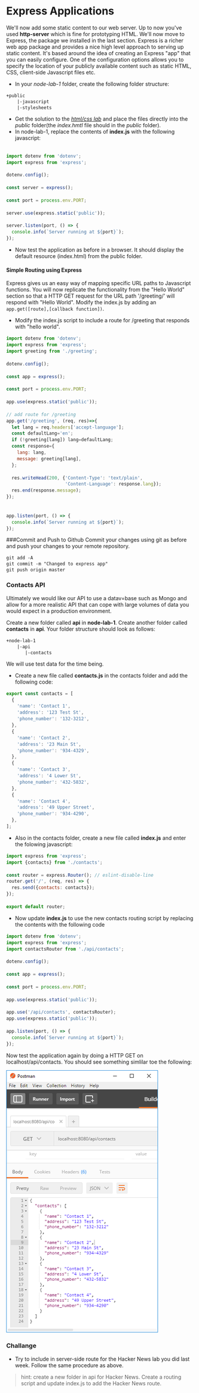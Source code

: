 # Express Applications

We'll now add some static content to our web server. Up to now you've used **http-server** which is fine for prototyping HTML. We'll now move to Express, the package we installed in the last section. Express is a richer web app package and provides a nice high level approach to serving up static content. It's based around the idea of creating an Express "app" that you can easily configure. One of the configuration options allows you to specify the location of your publicly available content such as static HTML, CSS, client-side Javascript files etc.

- In your *node-lab-1* folder, create the following folder structure:
~~~
+public
    |-javascript
    |-stylesheets
~~~
- Get the solution to the [*html/css lab*](./files/static.zip) and place the files directly into the *public* folder(the *index.hmtl* file should in the *public* folder).
- In node-lab-1, replace the contents of **index.js** with the following javascript:

~~~javascript

import dotenv from 'dotenv';
import express from 'express';

dotenv.config();

const server = express();

const port = process.env.PORT;

server.use(express.static('public'));

server.listen(port, () => {
  console.info(`Server running at ${port}`);
});

~~~

- Now test the application as before in a browser. It should display the default resource (index.html) from the public folder.

#### Simple Routing using Express
Express gives us an easy way of mapping specific URL paths to Javascript functions. You will now replicate the functionality from the "Hello World" section so that a HTTP GET request for the URL path  '/greeting/' will respond with "Hello World". Modify the index.js by adding an ``app.get([route],[callback function])``.
- Modify the index.js script to include a route for /greeting that responds with "hello world".

~~~javascript
import dotenv from 'dotenv';
import express from 'express';
import greeting from './greeting';

dotenv.config();

const app = express();

const port = process.env.PORT;

app.use(express.static('public'));

// add route for /greeting
app.get('/greeting', (req, res)=>{
  let lang = req.headers['accept-language'];
  const defaultLang='en';
  if (!greeting[lang]) lang=defaultLang;
  const response={
    lang: lang,
    message: greeting[lang],
  };

  res.writeHead(200, {'Content-Type': 'text/plain',
                      'Content-Language': response.lang});
  res.end(response.message);
});


app.listen(port, () => {
  console.info(`Server running at ${port}`);
});
~~~
###Commit and Push to Github
Commit your changes using git as before and push your changes to your remote repository.

~~~script
git add -A
git commit -m "Changed to express app"
git push origin master
~~~

### Contacts API

 Ultimately we would like our API to use a datav=base such as Mongo and allow for a more realistic API that can cope with large volumes of data you would expect in a production environment.

Create a new folder called **api** in **node-lab-1**. Create another folder called **contacts** in **api**. Your folder structure should look as follows:

~~~
+node-lab-1
    |-api
       |-contacts
~~~

We will use test data for the time being. 

- Create a new file called **contacts.js** in the contacts folder and add the following code:

~~~javascript
export const contacts = [
  {
    'name': 'Contact 1',
    'address': '123 Test St',
    'phone_number': '132-3212',
  },
  {
    'name': 'Contact 2',
    'address': '23 Main St',
    'phone_number': '934-4329',
  },
  {
    'name': 'Contact 3',
    'address': '4 Lower St',
    'phone_number': '432-5832',
  },
  {
    'name': 'Contact 4',
    'address': '49 Upper Street',
    'phone_number': '934-4290',
  },
];
~~~

- Also in the contacts folder, create a new file called **index.js** and enter the folowing javascript:

~~~javascript
import express from 'express';
import {contacts} from './contacts';

const router = express.Router(); // eslint-disable-line
router.get('/', (req, res) => {
  res.send({contacts: contacts});
});

export default router;
~~~


- Now update **index.js** to use the new contacts routing script by replacing the contents with the following code

~~~javascript
import dotenv from 'dotenv';
import express from 'express';
import contactsRouter from './api/contacts';

dotenv.config();

const app = express();

const port = process.env.PORT;

app.use(express.static('public'));

app.use('/api/contacts', contactsRouter);
app.use(express.static('public'));

app.listen(port, () => {
  console.info(`Server running at ${port}`);
});
~~~

Now test the application again by doing a HTTP GET on localhost/api/contacts. You should see something simlilar toe the following:

![Get contact details](./img/contacts_api_1.png)

### Challange
- Try to include in server-side route for the Hacker News lab you did last week. Follow the same procedure as above.

> hint: create a new folder in api for Hacker News. Create a routing script and update index.js to add the Hacker News route.
